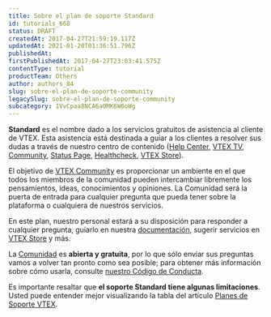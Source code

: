 ```yaml
---
title: Sobre el plan de soporte Standard
id: tutorials_668
status: DRAFT
createdAt: 2017-04-27T21:59:19.117Z
updatedAt: 2021-01-20T01:36:51.796Z
publishedAt: 
firstPublishedAt: 2017-04-27T23:03:41.575Z
contentType: tutorial
productTeam: Others
author: authors_84
slug: sobre-el-plan-de-soporte-community
legacySlug: sobre-el-plan-de-soporte-community
subcategory: 1VvCpaa8NCA6a0MK6W6oWg
---
```


**Standard** es el nombre dado a los servicios gratuitos de asistencia al cliente de VTEX. Esta asistencia está destinada a guiar a los clientes a resolver sus dudas a través de nuestro centro de contenido ([Help Center](http://help.vtex.com/), [VTEX TV](https://www.youtube.com/user/VTEXTV), [Community](http://lab.vtex.com/community), [Status Page](http://status.vtex.com./), [Healthcheck](http://healthcheck.vtex.com/), [VTEX Store](http://store.vtex.com/)).

El objetivo de [VTEX Community](https://community.vtex.com/) es proporcionar un ambiente en el que todos los miembros de la comunidad pueden intercambiar libremente los pensamientos, ideas, conocimientos y opiniones. La Comunidad será la puerta de entrada para cualquier pregunta que pueda tener sobre la plataforma o cualquiera de nuestros servicios.

En este plan, nuestro personal estará a su disposición para responder a cualquier pregunta, guiarlo en nuestra [documentación](http://help.vtex.com/es), sugerir servicios en [VTEX Store](http://store.vtex.com/) y más.

La [Comunidad](https://community.vtex.com/) es **abierta y gratuita**, por lo que sólo enviar sus preguntas vamos a volver tan pronto como sea posible; para obtener más información sobre cómo usarla, consulte [nuestro Código de Conducta](/es/tutorial/codigo-de-conducta-de-la-comunidad/).

Es importante resaltar que **el soporte Standard tiene algunas limitaciones**. Usted puede entender mejor visualizando la tabla del artículo [Planes de Soporte VTEX](/es/support-plans).
